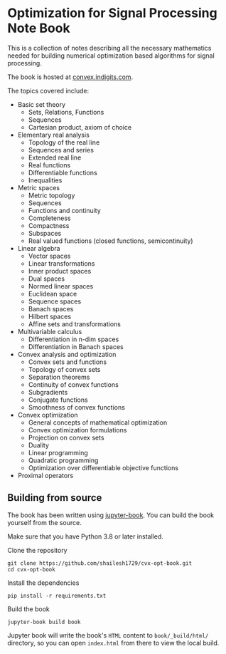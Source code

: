 # Optimization for Signal Processing Note Book

This is a collection of notes describing all the
necessary mathematics needed for building 
numerical optimization based algorithms for signal
processing.

The book is hosted at [convex.indigits.com](https://convex.indigits.com).

The topics covered include:

* Basic set theory
  * Sets, Relations, Functions
  * Sequences
  * Cartesian product, axiom of choice
* Elementary real analysis
  * Topology of the real line
  * Sequences and series
  * Extended real line
  * Real functions
  * Differentiable functions
  * Inequalities
* Metric spaces
  * Metric topology
  * Sequences
  * Functions and continuity
  * Completeness
  * Compactness
  * Subspaces
  * Real valued functions (closed functions, semicontinuity)
* Linear algebra
  * Vector spaces
  * Linear transformations
  * Inner product spaces
  * Dual spaces
  * Normed linear spaces
  * Euclidean space
  * Sequence spaces
  * Banach spaces
  * Hilbert spaces
  * Affine sets and transformations
* Multivariable calculus
  * Differentiation in n-dim spaces
  * Differentiation in Banach spaces
* Convex analysis and optimization
  * Convex sets and functions
  * Topology of convex sets
  * Separation theorems
  * Continuity of convex functions
  * Subgradients
  * Conjugate functions
  * Smoothness of convex functions
* Convex optimization
  * General concepts of mathematical optimization
  * Convex optimization formulations
  * Projection on convex sets
  * Duality
  * Linear programming
  * Quadratic programming
  * Optimization over differentiable objective functions
* Proximal operators


## Building from source

The book has been written using [jupyter-book](https://jupyterbook.org/).
You can build the book yourself from the source.

Make sure that you have Python 3.8 or later installed.

Clone the repository
```
git clone https://github.com/shailesh1729/cvx-opt-book.git
cd cvx-opt-book
```

Install the dependencies
```
pip install -r requirements.txt
```


Build the book
```
jupyter-book build book
```

Jupyter book will write the book's `HTML` content to `book/_build/html/`
directory, so you can open `index.html` from there to view the local build.


